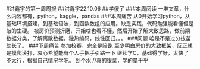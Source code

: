 #洪鑫宇的第一周周报
##洪鑫宇22.10.06
##学傻了
###本周阅读
    一堆文章，什么内容都有，python，kaggle，pandas
###本周痛苦
	从0开始学习python，从基础环境搭建，到基础语法，到函数数组的应用。缺乏实践，代码勉强能看懂但是敲的生硬。
	被房价预测折磨，开始啥也看不懂，然后开始了解大致思路，做前期数据分类，了解离散数据，独热编码，线性回归。。。
###问题
    咱是不是过分拔苗助长了。
###下周痛苦
	参加校赛，完全是陪跑
	至少明白房价的大致框架，反正就是摸爬滚打，衷心希望能有个人手把手引路一下
	继续学C，基础得学好，太快了不太行，根据自己情况学吧。
    划个水
//真的很菜，学的晕乎乎
